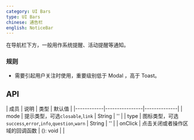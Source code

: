 ```yaml
---
category: UI Bars
type: UI Bars
chinese: 通告栏
english: NoticeBar
---
```


在导航栏下方，一般用作系统提醒、活动提醒等通知。

### 规则
- 需要引起用户关注时使用，重要级别低于 Modal ，高于 Toast。

## API

| 成员        | 说明           | 类型         | 默认值       |
|------------|----------------|--------------|
| mode    | 提示类型，可选`closable`,`link`   | String |  ''  |
| type    | 图标类型，可选`success`,`error`,`info`,`question`,`warn`  | String |  ''  |
| onClick    | 点击关闭或者操作区域的回调函数        | (): void |   |
